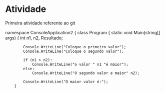 # Atividade
Primeira atividade referente ao git

namespace ConsoleApplication2
{
    class Program
    {
        static void Main(string[] args)
        {
            int n1, n2, Resultado;

            Console.WriteLine("Coloque o primeiro valor");
            Console.WriteLine("Coloque o segundo valor");

            if (n1 > n2):
                Console.WriteLine("o valor " n1 "é maior");
            else:
                Console.WriteLine("O segundo valor e maior" n2);

            Console.WriteLine("O maior valor é:");
        }
